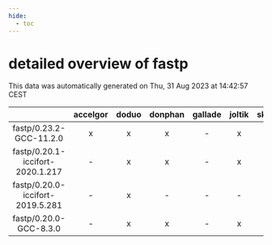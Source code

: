 ```yaml
---
hide:
  - toc
---
```


detailed overview of fastp
==========================


This data was automatically generated on Thu, 31 Aug 2023 at 14:42:57 CEST  

| |accelgor|doduo|donphan|gallade|joltik|skitty|swalot|victini|
| :---: | :---: | :---: | :---: | :---: | :---: | :---: | :---: | :---: |
|fastp/0.23.2-GCC-11.2.0|x|x|x|-|x|x|x|x|
|fastp/0.20.1-iccifort-2020.1.217|-|x|x|-|x|-|-|-|
|fastp/0.20.0-iccifort-2019.5.281|-|x|-|-|-|-|-|-|
|fastp/0.20.0-GCC-8.3.0|-|x|x|-|x|x|-|x|
